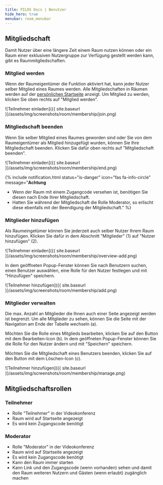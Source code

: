 ```yaml
---
title: PILOS Docs | Benutzer
hide_hero: true
menubar: room_menubar
---
```


## Mitgliedschaft

Damit Nutzer über eine längere Zeit einem Raum nutzen können oder ein Raum einer exklusiven Nutzergruppe zur Verfügung gestellt werden kann, gibt es Raummitgliedschaften.


### Mitglied werden

Wenn der Raumeigentümer die Funktion aktiviert hat, kann jeder Nutzer selber Mitglied eines Raumes werden. Alle Mitgliedschaften in Räumen werden auf der [persönlichen Startseite](../) anzeigt.
Um Mitglied zu werden, klicken Sie oben rechts auf "Mitglied werden".

![Teilnehmer einladen]({{ site.baseurl }}/assets/img/screenshots/room/membership/join.png)


### Mitgliedschaft beenden

Wenn Sie selber Mitglied eines Raumes geworden sind oder Sie von dem Raumeigentümer als Mitglied hinzugefügt wurden, können Sie Ihre Mitgliedschaft beenden.
Klicken Sie dafür oben rechts auf "Mitgliedschaft beenden".

![Teilnehmer einladen]({{ site.baseurl }}/assets/img/screenshots/room/membership/end.png)

{% include notification.html status="is-danger" icon="fas fa-info-circle" message="**Achtung**
* Wenn der Raum mit einem Zugangcode versehen ist, benötigen Sie diesen nach Ende Ihrer Mitgliedschaft.
* Hatten Sie während der Mitgliedschaft die Rolle Moderator, so erlischt diese ebenfalls mit der Beendigung der Mitgliedschaft." %}



### Mitglieder hinzufügen

Als Raumeingetümer können Sie jederzeit auch selber Nutzer Ihrem Raum hinzufügen. Klicken Sie dafür in dem Abschnitt "Mitglieder" (1) auf "Nutzer hinzufügen" (2).

![Teilnehmer einladen]({{ site.baseurl }}/assets/img/screenshots/room/membership/overview-add.png)

In dem geöffneten Popup-Fenster können Sie nach Benutzern suchen, einen Benutzer auswählen, eine Rolle für den Nutzer festlegen und mit "Hinzufügen" speichern.

![Teilnehmer hinzufügen]({{ site.baseurl }}/assets/img/screenshots/room/membership/add.png)

### Mitglieder verwalten

Die max. Anzahl an Mitglieder die Ihnen auch einer Seite angezeigt werden ist begrenzt. Um alle Mitglieder zu sehen, können Sie die Seite mit der Navigation am Ende der Tabelle wechseln (a).

Möchten Sie die Rolle eines Mitglieds bearbeiten, klicken Sie auf den Button mit dem Bearbeiten-Icon (b). In dem geöffneten Popup-Fenster können Sie die Rolle für den Nutzer ändern und mit "Speichern" speichern.

Möchten Sie die Mitgliedschaft eines Benutzers beenden, klicken Sie auf den Button mit dem Löschen-Icon (c).

![Teilnehmer hinzufügen]({{ site.baseurl }}/assets/img/screenshots/room/membership/manage.png)

## Mitgliedschaftsrollen

### Teilnehmer

* Rolle "Teilnehmer" in der Videokonferenz
* Raum wird auf Startseite angezeigt
* Es wird kein Zugangscode benötigt

### Moderator

* Rolle "Moderator" in der Videokonferenz
* Raum wird auf Startseite angezeigt
* Es wird kein Zugangscode benötigt
* Kann den Raum immer starten
* Kann Link und den Zugangscode (wenn vorhanden) sehen und damit den Raum weiteren Nutzern und Gästen (wenn erlaubt) zugänglich machen